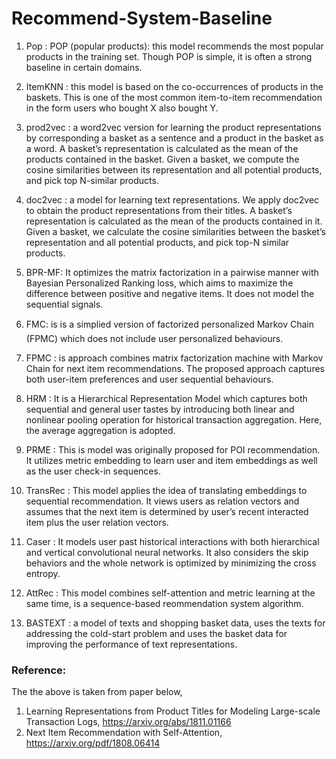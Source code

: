 # Recommend-System-Baseline

1. Pop : POP (popular products): this model recommends the most popular products in the training set. Though POP is simple, it is often a strong baseline in certain domains.

2. ItemKNN : this model is based on the co-occurrences of products in the baskets. This is one of the most common item-to-item recommendation in the form users who bought X also bought Y.

3. prod2vec : a word2vec version for learning the product representations by corresponding a basket as a sentence and a product in the basket as a word. A basket’s representation is calculated as the mean of the products contained in the basket. Given a basket, we compute the cosine similarities between its representation and all potential products, and pick top N-similar products.

4. doc2vec : a model for learning text representations. We apply doc2vec to obtain the product
representations from their titles. A basket’s representation is calculated as the mean of the products contained in it. Given a basket, we calculate the cosine similarities between the basket’s representation and all potential products, and pick top-N similar products.

5. BPR-MF:  It optimizes the matrix factorization in a pairwise manner with Bayesian Personalized Ranking loss, which aims to maximize the difference between positive
and negative items. It does not model the sequential signals.

6.  FMC: is is a simplied version of factorized personalized Markov Chain (FPMC) which does not include user personalized behaviours.

7. FPMC : is approach combines matrix factorization machine with Markov Chain for next item recommendations. The proposed approach captures both user-item preferences and user sequential behaviours.

8. HRM : It is a Hierarchical Representation Model which captures both sequential and general user tastes by introducing both linear and nonlinear pooling operation for historical transaction aggregation. Here, the average aggregation is adopted.

9. PRME : This is model was originally proposed for POI recommendation. It utilizes metric embedding to learn user and item embeddings as well as the user check-in sequences.

10. TransRec : This model applies the idea of translating embeddings to sequential recommendation. It views users as relation vectors and assumes that the next item is determined by user’s recent interacted item plus the user relation vectors.
11. Caser : It models user past historical interactions with both hierarchical and vertical convolutional neural networks. It also considers the skip behaviors and the whole
network is optimized by minimizing the cross entropy. 

12. AttRec : This model combines self-attention and metric learning at the same time, is a sequence-based reommendation system algorithm.

13. BASTEXT : a model of texts and shopping basket data, uses the texts for addressing the cold-start problem and uses the basket data for improving the performance of text representations. 

### Reference:
The the above is taken from paper below,
1. Learning Representations from Product Titles for Modeling Large-scale Transaction Logs, https://arxiv.org/abs/1811.01166 
2. Next Item Recommendation with Self-Attention, https://arxiv.org/pdf/1808.06414
